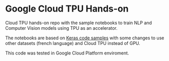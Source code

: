 # Google Cloud TPU Hands-on

Cloud TPU hands-on repo with the sample notebooks to train NLP and Computer Vision models using TPU as an accelerator. 

The notebooks are based on [Keras code samples](https://keras.io/examples/) with some changes to use other datasets (french language) and Cloud TPU instead of GPU.

This code was tested in Google Cloud Platform enviroment.